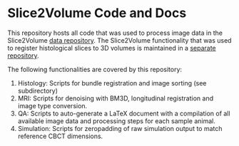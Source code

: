 # Slice2Volume Code and Docs

This repository hosts all code that was used to process image data in the Slice2Volume [data repository](https://rodare.hzdr.de/record/801). The Slice2Volume functionality that was used to register histological slices to 3D volumes is maintained in a [separate repository](https://github.com/jo-mueller/Slice2Volume).

The following functionalities are covered by this repository:

1. Histology: Scripts for bundle registration and image sorting (see subdirectory)
2. MRI: Scripts for denoising with BM3D, longitudinal registration and image type conversion.
3. QA: Scripts to auto-generate a LaTeX document with a compilation of all available image data and processing steps for each sample animal.
4. Simulation: Scripts for zeropadding of raw simulation output to match reference CBCT dimensions.

